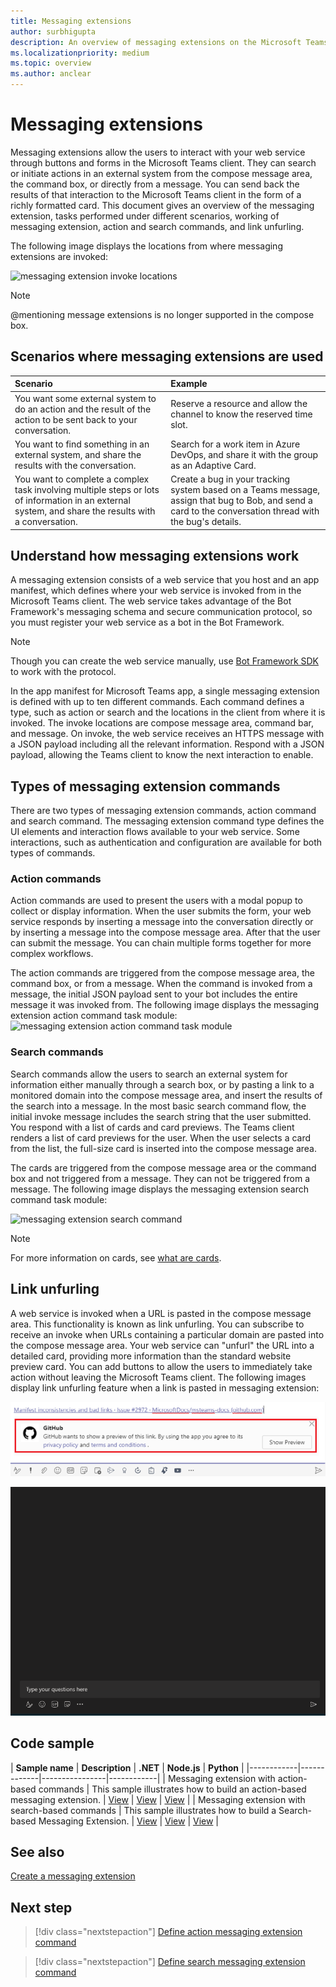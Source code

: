 ```yaml
---
title: Messaging extensions
author: surbhigupta
description: An overview of messaging extensions on the Microsoft Teams platform
ms.localizationpriority: medium
ms.topic: overview
ms.author: anclear
---
```

# Messaging extensions

Messaging extensions allow the users to interact with your web service through buttons and forms in the Microsoft Teams client. They can search or initiate actions in an external system from the compose message area, the command box, or directly from a message. You can send back the results of that interaction to the Microsoft Teams client in the form of a richly formatted card. This document gives an overview of the messaging extension, tasks performed under different scenarios, working of messaging extension, action and search commands, and link unfurling.

The following image displays the locations from where messaging extensions are invoked:

![messaging extension invoke locations](~/assets/images/messaging-extension-invoke-locations.png)

> [!NOTE]
> @mentioning message extensions is no longer supported in the compose box.

## Scenarios where messaging extensions are used

| Scenario | Example |
|:-----------------|:-----------------|
|You want some external system to do an action  and the result of the action to be sent back to your conversation.|Reserve a resource and allow the channel to know the reserved time slot.|
|You want to find something in an external system, and share the results with the conversation.|Search for a work item in Azure DevOps, and share it with the group as an Adaptive Card.|
|You want to complete a complex task involving multiple steps or lots of information in an external system, and share the results with a conversation.|Create a bug in your tracking system based on a Teams message, assign that bug to Bob, and send a card to the conversation thread with the bug's details.|

## Understand how messaging extensions work

A messaging extension consists of a web service that you host and an app manifest, which defines where your web service is invoked from in the Microsoft Teams client. The web service takes advantage of the Bot Framework's messaging schema and secure communication protocol, so you must register your web service as a bot in the Bot Framework. 

> [!NOTE]
> Though you can create the web service manually, use [Bot Framework SDK](https://github.com/microsoft/botframework-sdk) to work with the protocol.

In the app manifest for Microsoft Teams app, a single messaging extension is defined with up to ten different commands. Each command defines a type, such as action or search and the locations in the client from where it is invoked. The invoke locations are compose message area, command bar, and message. On invoke, the web service receives an HTTPS message with a JSON payload including all the relevant information. Respond with a JSON payload, allowing the Teams client to know the next interaction to enable. 

## Types of messaging extension commands

There are two types of messaging extension commands, action command and search command. The messaging extension command type defines the UI elements and interaction flows available to your web service. Some interactions, such as authentication and configuration are available for both types of commands.

### Action commands

Action commands are used to present the users with a modal popup to collect or display information. When the user submits the form, your web service responds by inserting a message into the conversation directly or by inserting a message into the compose message area. After that the user can submit the message. You can chain multiple forms together for more complex workflows.

The action commands are triggered from the compose message area, the command box, or from a message. When the command is invoked from a message, the initial JSON payload sent to your bot includes the entire message it was invoked from. The following image displays the messaging extension action command task module:
![messaging extension action command task module](~/assets/images/task-module.png)

### Search commands

Search commands allow the users to search an external system for information either manually through a search box, or by pasting a link to a monitored domain into the compose message area, and insert the results of the search into a message. In the most basic search command flow, the initial invoke message includes the search string that the user submitted. You respond with a list of cards and card previews. The Teams client renders a list of card previews for the user. When the user selects a card from the list, the full-size card is inserted into the compose message area.

The cards are triggered from the compose message area or the command box and not triggered from a message. They can not be triggered from a message.
The following image displays the messaging extension search command task module:

![messaging extension search command](~/assets/images/search-extension.png)

> [!NOTE]
> For more information on cards, see [what are cards](../task-modules-and-cards/what-are-cards.md).

## Link unfurling

A web service is invoked when a URL is pasted in the compose message area. This functionality is known as link unfurling. You can subscribe to receive an invoke when URLs containing a particular domain are pasted into the compose message area. Your web service can "unfurl" the URL into a detailed card, providing more information than the standard website preview card. You can add buttons to allow the users to immediately take action without leaving the Microsoft Teams client.
The following images display link unfurling feature when a link is pasted in messaging extension:
 
![unfurl link](../assets/images/messaging-extension/unfurl-link.png)

![link unfurling](../assets/images/messaging-extension/link-unfurl.gif)

## Code sample

| **Sample name** | **Description** | **.NET** | **Node.js** | **Python** |
|------------|-------------|----------------|------------|
| Messaging extension with action-based commands | This sample illustrates how to build an action-based messaging extension. | [View](https://github.com/microsoft/BotBuilder-Samples/tree/master/samples/csharp_dotnetcore/51.teams-messaging-extensions-action) | [View](https://github.com/microsoft/BotBuilder-Samples/tree/master/samples/javascript_nodejs/51.teams-messaging-extensions-action) | [View](https://github.com/microsoft/BotBuilder-Samples/tree/main/samples/python/51.teams-messaging-extensions-action) |
| Messaging extension with search-based commands | This sample illustrates how to build a Search-based Messaging Extension. | [View](https://github.com/microsoft/BotBuilder-Samples/tree/master/samples/csharp_dotnetcore/50.teams-messaging-extensions-search) | [View](https://github.com/microsoft/BotBuilder-Samples/tree/master/samples/javascript_nodejs/50.teams-messaging-extensions-search) | [View](https://github.com/microsoft/BotBuilder-Samples/tree/main/samples/python/50.teams-messaging-extension-search) |

## See also

[Create a messaging extension](../build-your-first-app/build-messaging-extension.md)


## Next step

> [!div class="nextstepaction"]
> [Define action messaging extension command](~/messaging-extensions/how-to/action-commands/define-action-command.md)

> [!div class="nextstepaction"]
> [Define search messaging extension command](~/messaging-extensions/how-to/search-commands/define-search-command.md)
